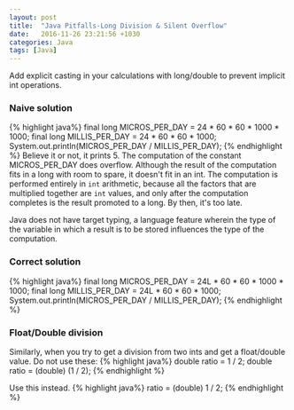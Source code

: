 ```yaml
---
layout: post
title:  "Java Pitfalls-Long Division & Silent Overflow"
date:   2016-11-26 23:21:56 +1030
categories: Java
tags: [Java]
---
```

Add explicit casting in your calculations with long/double to prevent implicit int operations.
<!--summary break-->

### Naive solution

{% highlight java%}
final long MICROS_PER_DAY = 24 * 60 * 60 * 1000 * 1000;
final long MILLIS_PER_DAY = 24 * 60 * 60 * 1000;
System.out.println(MICROS_PER_DAY / MILLIS_PER_DAY);
{% endhighlight %}
Believe it or not, it prints 5. The computation of the constant MICROS_PER_DAY does overflow. Although the
result of the computation fits in a long with room to spare, it doesn't fit in an int. The computation
is performed entirely in `int` arithmetic, because all the factors that are multiplied together are `int` values, and only after the computation completes is the result promoted to a long. By then, it's too late. 

Java does not have target typing, a language feature wherein the type of the variable in which a result is to be
stored influences the type of the computation.

### Correct solution

{% highlight java%}
final long MICROS_PER_DAY = 24L * 60 * 60 * 1000 * 1000;
final long MILLIS_PER_DAY = 24L * 60 * 60 * 1000;
System.out.println(MICROS_PER_DAY / MILLIS_PER_DAY);
{% endhighlight %}

### Float/Double division
Similarly, when you try to get a division from two ints and get a float/double value.
Do not use these:
{% highlight java%}
double ratio = 1 / 2;
double ratio = (double) (1 / 2);
{% endhighlight %}

Use this instead.
{% highlight java%}
ratio = (double) 1 / 2;
{% endhighlight %}